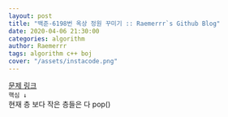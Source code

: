 ```yaml
---  
layout: post  
title: "백준-6198번 옥상 정원 꾸미기 :: Raemerrr`s Github Blog"  
date: 2020-04-06 21:30:00  
categories: algorithm  
author: Raemerrr  
tags: algorithm c++ boj 
cover: "/assets/instacode.png" 
---  
```

<a href="https://www.acmicpc.net/problem/6198" target="_blank">문제 링크</a>  
`핵심 ↓`  
현재 층 보다 작은 층들은 다 pop()    

<script src="https://gist.github.com/Raemerrr/4e9ebea5af0f826eefdb693053023484.js"></script>